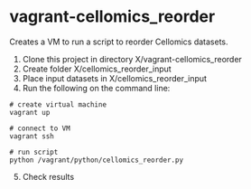 vagrant-cellomics_reorder
=====================

Creates a VM to run a script to reorder Cellomics datasets.

1. Clone this project in directory X/vagrant-cellomics_reorder
2. Create folder X/cellomics_reorder_input
3. Place input datasets in X/cellomics_reorder_input
4. Run the following on the command line:

```
# create virtual machine
vagrant up

# connect to VM
vagrant ssh

# run script
python /vagrant/python/cellomics_reorder.py

```
5. Check results

